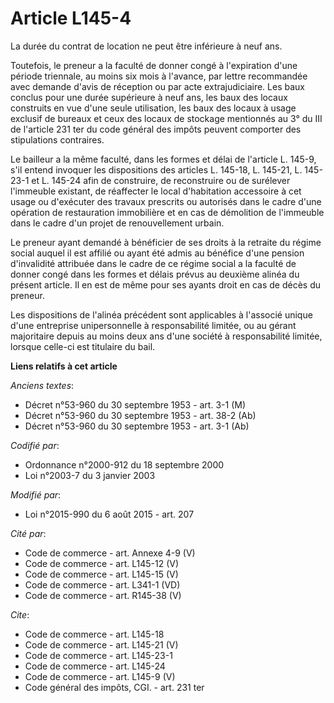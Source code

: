 # Article L145-4

La durée du contrat de location ne peut être inférieure à neuf ans. 

Toutefois, le preneur a la faculté de donner congé à l'expiration d'une période triennale, au moins six mois à l'avance, par
lettre recommandée avec demande d'avis de réception ou par acte extrajudiciaire. Les baux conclus pour une durée supérieure à
neuf ans, les baux des locaux construits en vue d'une seule utilisation, les baux des locaux à usage exclusif de bureaux et
ceux des locaux de stockage mentionnés au 3° du III de l'article 231 ter du code général des impôts peuvent comporter des
stipulations contraires. 

Le bailleur a la même faculté, dans les formes et délai de l'article L. 145-9, s'il entend invoquer les dispositions des
articles L. 145-18, 
L. 145-21, L. 145-23-1 et L. 145-24 afin de construire, de reconstruire ou de surélever l'immeuble existant, de réaffecter le
local d'habitation accessoire à cet usage ou d'exécuter des travaux prescrits ou autorisés dans le cadre d'une opération de
restauration immobilière et en cas de démolition de l'immeuble dans le cadre d'un projet de renouvellement urbain. 

Le preneur ayant demandé à bénéficier de ses droits à la retraite du régime social auquel il est affilié ou ayant été admis
au bénéfice d'une pension d'invalidité attribuée dans le cadre de ce régime social a la faculté de donner congé dans les
formes et délais prévus au deuxième alinéa du présent article. Il en est de même pour ses ayants droit en cas de décès du
preneur. 

Les dispositions de l'alinéa précédent sont applicables à l'associé unique d'une entreprise unipersonnelle à responsabilité
limitée, ou au gérant majoritaire depuis au moins deux ans d'une société à responsabilité limitée, lorsque celle-ci est
titulaire du bail.

**Liens relatifs à cet article**

_Anciens textes_:

  - Décret n°53-960 du 30 septembre 1953 - art. 3-1 (M)
  - Décret n°53-960 du 30 septembre 1953 - art. 38-2 (Ab)
  - Décret n°53-960 du 30 septembre 1953 - art. 3-1 (Ab)

_Codifié par_:

  - Ordonnance n°2000-912 du 18 septembre 2000
  - Loi n°2003-7 du 3 janvier 2003

_Modifié par_:

  - Loi n°2015-990 du 6 août 2015 - art. 207

_Cité par_:

  - Code de commerce - art. Annexe 4-9 (V)
  - Code de commerce - art. L145-12 (V)
  - Code de commerce - art. L145-15 (V)
  - Code de commerce - art. L341-1 (VD)
  - Code de commerce - art. R145-38 (V)

_Cite_:

  - Code de commerce - art. L145-18
  - Code de commerce - art. L145-21 (V)
  - Code de commerce - art. L145-23-1
  - Code de commerce - art. L145-24
  - Code de commerce - art. L145-9 (V)
  - Code général des impôts, CGI. - art. 231 ter
